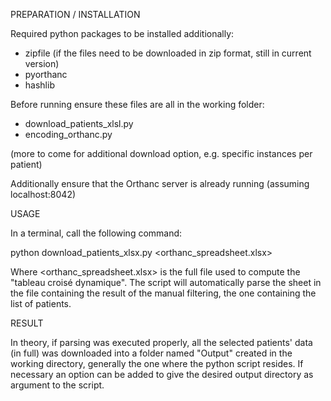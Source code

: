 PREPARATION / INSTALLATION

Required python packages to be installed additionally:

- zipfile (if the files need to be downloaded in zip format, still in current version)
- pyorthanc
- hashlib

Before running ensure these files are all in the working folder:

- download_patients_xlsl.py
- encoding_orthanc.py

(more to come for additional download option, e.g. specific instances per patient)

Additionally ensure that the Orthanc server is already running (assuming localhost:8042)


USAGE

In a terminal, call the following command:

python download_patients_xlsx.py <orthanc_spreadsheet.xlsx>

Where <orthanc_spreadsheet.xlsx> is the full file used to compute the "tableau croisé dynamique".
The script will automatically parse the sheet in the file containing the result of the manual
filtering, the one containing the list of patients.


RESULT

In theory, if parsing was executed properly, all the selected patients' data (in full) was downloaded
into a folder named "Output" created in the working directory, generally the one where the python
script resides. If necessary an option can be added to give the desired output directory as argument
to the script.